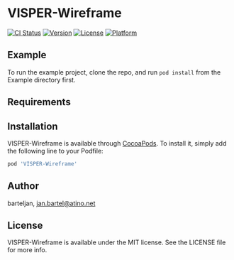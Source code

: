 # VISPER-Wireframe

[![CI Status](http://img.shields.io/travis/barteljan/VISPER-Wireframe.svg?style=flat)](https://travis-ci.org/barteljan/VISPER-Wireframe)
[![Version](https://img.shields.io/cocoapods/v/VISPER-Wireframe.svg?style=flat)](http://cocoapods.org/pods/VISPER-Wireframe)
[![License](https://img.shields.io/cocoapods/l/VISPER-Wireframe.svg?style=flat)](http://cocoapods.org/pods/VISPER-Wireframe)
[![Platform](https://img.shields.io/cocoapods/p/VISPER-Wireframe.svg?style=flat)](http://cocoapods.org/pods/VISPER-Wireframe)

## Example

To run the example project, clone the repo, and run `pod install` from the Example directory first.

## Requirements

## Installation

VISPER-Wireframe is available through [CocoaPods](http://cocoapods.org). To install
it, simply add the following line to your Podfile:

```ruby
pod 'VISPER-Wireframe'
```

## Author

barteljan, jan.bartel@atino.net

## License

VISPER-Wireframe is available under the MIT license. See the LICENSE file for more info.
